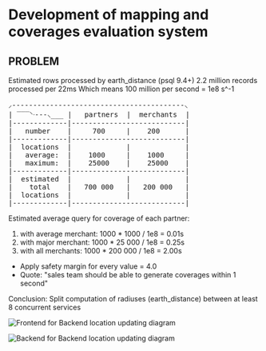 # Development of mapping and coverages evaluation system

## PROBLEM

Estimated rows processed by earth_distance (psql 9.4+) 2.2 million records processed per 22ms
Which means 100 million per second = 1e8 s^-1

<pre>
⸝-----------------------------------------⸜
| ‾‾‾⸌ᐧ---⸜___ |   partners  |  merchants  |
|-------------|---------------------------|
|   number    |     700     |    200      |
|-------------|---------------------------|
|  locations  |             |             |
|   average:  |    1000     |    1000     |
|   maximum:  |    25000    |    25000    |
|-------------|---------------------------|
|  estimated  |             |             |
|    total    |   700 000   |   200 000   |
|  locations  |             |             |
|-------------|---------------------------|
</pre>

Estimated average query for coverage of each partner:
1. with average merchant: 1000 * 1000 / 1e8 = 0.01s
2. with major merchant: 1000 * 25 000 / 1e8 = 0.25s
3. with all merchants: 1000 * 200 000 / 1e8 = 2.00s
* Apply safety margin for every value = 4.0
* Quote: "sales team should be able to generate coverages within 1 second"

Conclusion: Split computation of radiuses (earth_distance) between at least 8 concurrent services


![Frontend for Backend location updating diagram](http://www.plantuml.com/plantuml/proxy?cache=no&idx=0&src=https://raw.githubusercontent.com/PapevisO/1Hg5IooAWCmCGQu04cXAuevjFTeV6tdikA9oQmbwfD5k/master/diagram.puml)

![Backend for Backend location updating diagram](http://www.plantuml.com/plantuml/proxy?cache=no&idx=1&src=https://raw.githubusercontent.com/PapevisO/1Hg5IooAWCmCGQu04cXAuevjFTeV6tdikA9oQmbwfD5k/master/diagram.puml)

